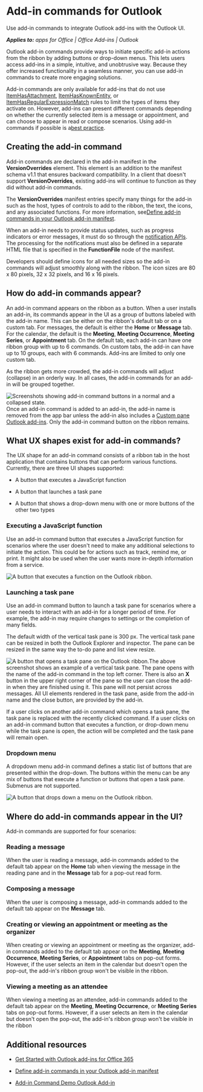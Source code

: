 
# Add-in commands for Outlook
Use add-in commands to integrate Outlook add-ins with the Outlook UI. 

 _**Applies to:** apps for Office | Office Add-ins | Outlook_

Outlook add-in commands provide ways to initiate specific add-in actions from the ribbon by adding buttons or drop-down menus. This lets users access add-ins in a simple, intuitive, and unobtrusive way. Because they offer increased functionality in a seamless manner, you can use add-in commands to create more engaging solutions.

Add-in commands are only available for add-ins that do not use [ItemHasAttachment](https://msdn.microsoft.com/en-us/library/fp123567.aspx%28Office.15%29.aspx), [ItemHasKnownEntity](https://msdn.microsoft.com/en-us/library/fp161166.aspx%28Office.15%29.aspx), or [ItemHasRegularExpressionMatch](https://msdn.microsoft.com/en-us/library/fp142215.aspx%28Office.15%29.aspx) rules to limit the types of items they activate on. However, add-ins can present different commands depending on whether the currently selected item is a message or appointment, and can choose to appear in read or compose scenarios. Using add-in commands if possible is a[best practice](../design/add-in-development-best-practices.md).


## Creating the add-in command

Add-in commands are declared in the add-in manifest in the  **VersionOverrides** element. This element is an addition to the manifest schema v1.1 that ensures backward compatibility. In a client that doesn't support **VersionOverrides**, existing add-ins will continue to function as they did without add-in commands.

The  **VersionOverrides** manifest entries specify many things for the add-in such as the host, types of controls to add to the ribbon, the text, the icons, and any associated functions. For more information, see[Define add-in commands in your Outlook add-in manifest](../outlook/manifests/define-add-in-commands.md). 

When an add-in needs to provide status updates, such as progress indicators or error messages, it must do so through the [notification APIs](http://dev.outlook.com/reference/add-ins/NotificationMessages.html%28Office.15%29.md). The processing for the notifications must also be defined in a separate HTML file that is specified in the  **FunctionFile** node of the manifest.

Developers should define icons for all needed sizes so the add-in commands will adjust smoothly along with the ribbon. The icon sizes are 80 x 80 pixels, 32 x 32 pixels, and 16 x 16 pixels.


## How do add-in commands appear?

An add-in command appears on the ribbon as a button. When a user installs an add-in, its commands appear in the UI as a group of buttons labeled with the add-in name. This can be either on the ribbon's default tab or on a custom tab. For messages, the default is either the  **Home** or **Message** tab. For the calendar, the default is the **Meeting**,  **Meeting Occurrence**,  **Meeting Series**, or  **Appointment** tab. On the default tab, each add-in can have one ribbon group with up to 6 commands. On custom tabs, the add-in can have up to 10 groups, each with 6 commands. Add-ins are limited to only one custom tab.

As the ribbon gets more crowded, the add-in commands will adjust (collapse) in an orderly way. In all cases, the add-in commands for an add-in will be grouped together.


![Screenshots showing add-in command buttons in a normal and a collapsed state.](../images/6fcb64d8-9598-41d1-8944-f6d1f6d2edb6.png)Once an add-in command is added to an add-in, the add-in name is removed from the app bar unless the add-in also includes a [Custom pane Outlook add-ins](../outlook/custom-pane-outlook-add-ins.md). Only the add-in command button on the ribbon remains.


## What UX shapes exist for add-in commands?

The UX shape for an add-in command consists of a ribbon tab in the host application that contains buttons that can perform various functions. Currently, there are three UI shapes supported:


- A button that executes a JavaScript function
    
- A button that launches a task pane
    
- A button that shows a drop-down menu with one or more buttons of the other two types
    

### Executing a JavaScript function

Use an add-in command button that executes a JavaScript function for scenarios where the user doesn't need to make any additional selections to initiate the action. This could be for actions such as track, remind me, or print. It might also be used when the user wants more in-depth information from a service. 


![A button that executes a function on the Outlook ribbon.](../images/23ab1de3-3ec4-41a5-ba5b-30b11d464e0c.png)


### Launching a task pane

Use an add-in command button to launch a task pane for scenarios where a user needs to interact with an add-in for a longer period of time. For example, the add-in may require changes to settings or the completion of many fields. 

The default width of the vertical task pane is 300 px. The vertical task pane can be resized in both the Outlook Explorer and inspector. The pane can be resized in the same way the to-do pane and list view resize.


![A button that opens a task pane on the Outlook ribbon.](../images/c8e03da8-9f71-4f9b-813f-1cdea43d433c.png)The above screenshot shows an example of a vertical task pane. The pane opens with the name of the add-in command in the top left corner. There is also an  **X** button in the upper right corner of the pane so the user can close the add-in when they are finished using it. This pane will not persist across messages. All UI elements rendered in the task pane, aside from the add-in name and the close button, are provided by the add-in.

If a user clicks on another add-in command which opens a task pane, the task pane is replaced with the recently clicked command. If a user clicks on an add-in command button that executes a function, or drop-down menu while the task pane is open, the action will be completed and the task pane will remain open.


### Dropdown menu

A dropdown menu add-in command defines a static list of buttons that are presented within the drop-down. The buttons within the menu can be any mix of buttons that execute a function or buttons that open a task pane. Submenus are not supported.


![A button that drops down a menu on the Outlook ribbon.](../images/3eff90d6-7822-4fdb-9153-68f754c0c746.png)


## Where do add-in commands appear in the UI?

Add-in commands are supported for four scenarios:


### Reading a message

When the user is reading a message, add-in commands added to the default tab appear on the  **Home** tab when viewing the message in the reading pane and in the **Message** tab for a pop-out read form.


### Composing a message

When the user is composing a message, add-in commands added to the default tab appear on the  **Message** tab.


### Creating or viewing an appointment or meeting as the organizer

When creating or viewing an appointment or meeting as the organizer, add-in commands added to the default tab appear on the  **Meeting**,  **Meeting Occurrence**,  **Meeting Series**, or  **Appointment** tabs on pop-out forms. However, if the user selects an item in the calendar but doesn't open the pop-out, the add-in's ribbon group won't be visible in the ribbon.


### Viewing a meeting as an attendee

When viewing a meeting as an attendee, add-in commands added to the default tab appear on the  **Meeting**,  **Meeting Occurrence**, or  **Meeting Series** tabs on pop-out forms. However, if a user selects an item in the calendar but doesn't open the pop-out, the add-in's ribbon group won't be visible in the ribbon


## Additional resources
<a name="bk_addresources"> </a>


- [Get Started with Outlook add-ins for Office 365](https://dev.outlook.com/MailAppsGettingStarted/GetStarted.aspx)
    
- [Define add-in commands in your Outlook add-in manifest](../outlook/manifests/define-add-in-commands.md)
    
- [Add-in Command Demo Outlook Add-in](https://github.com/jasonjoh/command-demo.aspx)
    
